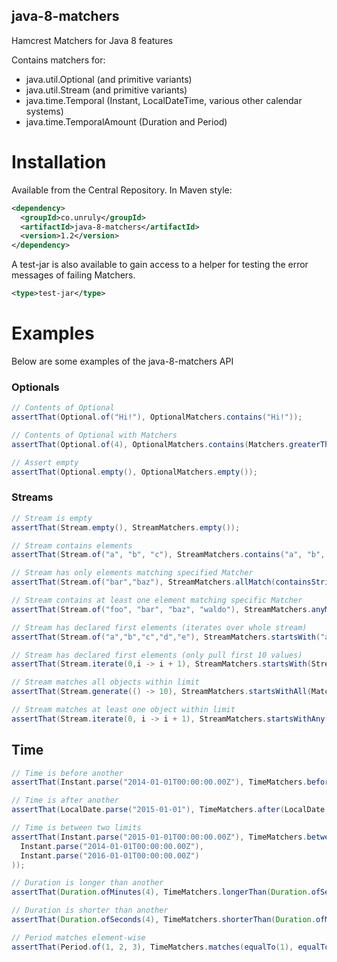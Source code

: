## java-8-matchers
Hamcrest Matchers for Java 8 features

Contains matchers for:

* java.util.Optional (and primitive variants)
* java.util.Stream (and primitive variants)
* java.time.Temporal (Instant, LocalDateTime, various other calendar systems)
* java.time.TemporalAmount (Duration and Period)

# Installation

Available from the Central Repository. In Maven style:

```xml
<dependency>
  <groupId>co.unruly</groupId>
  <artifactId>java-8-matchers</artifactId>
  <version>1.2</version>
</dependency>
```

A test-jar is also available to gain access to a helper for testing the error messages of failing
Matchers.

```xml
<type>test-jar</type>
```

# Examples

Below are some examples of the java-8-matchers API

### Optionals
```java
// Contents of Optional
assertThat(Optional.of("Hi!"), OptionalMatchers.contains("Hi!"));

// Contents of Optional with Matchers
assertThat(Optional.of(4), OptionalMatchers.contains(Matchers.greaterThan(3)));

// Assert empty
assertThat(Optional.empty(), OptionalMatchers.empty());
```
### Streams
```java
// Stream is empty
assertThat(Stream.empty(), StreamMatchers.empty());

// Stream contains elements
assertThat(Stream.of("a", "b", "c"), StreamMatchers.contains("a", "b", "c"));

// Stream has only elements matching specified Matcher
assertThat(Stream.of("bar","baz"), StreamMatchers.allMatch(containsString("a")));

// Stream contains at least one element matching specific Matcher
assertThat(Stream.of("foo", "bar", "baz", "waldo"), StreamMatchers.anyMatch(containsString("ald")));

// Stream has declared first elements (iterates over whole stream)
assertThat(Stream.of("a","b","c","d","e"), StreamMatchers.startsWith("a", "b", "c"));

// Stream has declared first elements (only pull first 10 values)
assertThat(Stream.iterate(0,i -> i + 1), StreamMatchers.startsWith(Stream.of(0, 1, 2, 3, 4, 5, 6, 7, 8, 9), 10));

// Stream matches all objects within limit
assertThat(Stream.generate(() -> 10), StreamMatchers.startsWithAll(Matchers.equalTo(10), 100));

// Stream matches at least one object within limit
assertThat(Stream.iterate(0, i -> i + 1), StreamMatchers.startsWithAny(Matchers.equalTo(10), 100));
```
## Time
```java
// Time is before another
assertThat(Instant.parse("2014-01-01T00:00:00.00Z"), TimeMatchers.before(Instant.parse("2015-01-01T00:00:00.00Z")));

// Time is after another
assertThat(LocalDate.parse("2015-01-01"), TimeMatchers.after(LocalDate.parse("2014-01-01")));

// Time is between two limits
assertThat(Instant.parse("2015-01-01T00:00:00.00Z"), TimeMatchers.between(
  Instant.parse("2014-01-01T00:00:00.00Z"),
  Instant.parse("2016-01-01T00:00:00.00Z")
));

// Duration is longer than another
assertThat(Duration.ofMinutes(4), TimeMatchers.longerThan(Duration.ofSeconds(4)));

// Duration is shorter than another
assertThat(Duration.ofSeconds(4), TimeMatchers.shorterThan(Duration.ofMinutes(4)));

// Period matches element-wise
assertThat(Period.of(1, 2, 3), TimeMatchers.matches(equalTo(1), equalTo(2), equalTo(3)));
```
